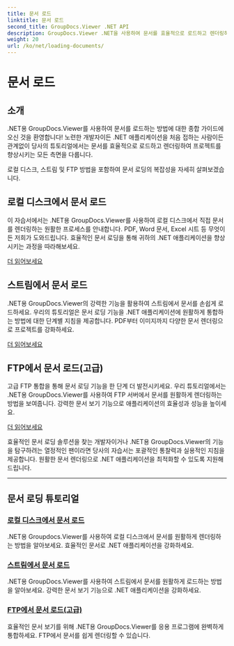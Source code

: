 ```yaml
---
title: 문서 로드
linktitle: 문서 로드
second_title: GroupDocs.Viewer .NET API
description: GroupDocs.Viewer .NET을 사용하여 문서를 효율적으로 로드하고 렌더링하는 방법을 알아보세요. 향상된 .NET 앱에 대한 로컬 디스크, 스트림 및 FTP 로딩 튜토리얼을 살펴보세요.
weight: 20
url: /ko/net/loading-documents/
---
```


# 문서 로드

## 소개

.NET용 GroupDocs.Viewer를 사용하여 문서를 로드하는 방법에 대한 종합 가이드에 오신 것을 환영합니다! 노련한 개발자이든 .NET 애플리케이션을 처음 접하는 사람이든 관계없이 당사의 튜토리얼에서는 문서를 효율적으로 로드하고 렌더링하여 프로젝트를 향상시키는 모든 측면을 다룹니다.

로컬 디스크, 스트림 및 FTP 방법을 포함하여 문서 로딩의 복잡성을 자세히 살펴보겠습니다.

## 로컬 디스크에서 문서 로드

이 자습서에서는 .NET용 GroupDocs.Viewer를 사용하여 로컬 디스크에서 직접 문서를 렌더링하는 원활한 프로세스를 안내합니다. PDF, Word 문서, Excel 시트 등 무엇이든 저희가 도와드립니다. 효율적인 문서 로딩을 통해 귀하의 .NET 애플리케이션을 향상시키는 과정을 따라해보세요.

[더 읽어보세요](./loading-document-local-disk/)

## 스트림에서 문서 로드

.NET용 GroupDocs.Viewer의 강력한 기능을 활용하여 스트림에서 문서를 손쉽게 로드하세요. 우리의 튜토리얼은 문서 로딩 기능을 .NET 애플리케이션에 원활하게 통합하는 방법에 대한 단계별 지침을 제공합니다. PDF부터 이미지까지 다양한 문서 렌더링으로 프로젝트를 강화하세요.

[더 읽어보세요](./loading-document-stream/)

## FTP에서 문서 로드(고급)

고급 FTP 통합을 통해 문서 로딩 기능을 한 단계 더 발전시키세요. 우리 튜토리얼에서는 .NET용 GroupDocs.Viewer를 사용하여 FTP 서버에서 문서를 원활하게 렌더링하는 방법을 보여줍니다. 강력한 문서 보기 기능으로 애플리케이션의 효율성과 성능을 높이세요.

[더 읽어보세요](./loading-document-ftp/)

효율적인 문서 로딩 솔루션을 찾는 개발자이거나 .NET용 GroupDocs.Viewer의 기능을 탐구하려는 열정적인 팬이라면 당사의 자습서는 포괄적인 통찰력과 실용적인 지침을 제공합니다. 원활한 문서 렌더링으로 .NET 애플리케이션을 최적화할 수 있도록 지원해 드립니다.

---
## 문서 로딩 튜토리얼
### [로컬 디스크에서 문서 로드](./loading-document-local-disk/)
.NET용 Groupdocs.Viewer를 사용하여 로컬 디스크에서 문서를 원활하게 렌더링하는 방법을 알아보세요. 효율적인 문서로 .NET 애플리케이션을 강화하세요.
### [스트림에서 문서 로드](./loading-document-stream/)
.NET용 GroupDocs.Viewer를 사용하여 스트림에서 문서를 원활하게 로드하는 방법을 알아보세요. 강력한 문서 보기 기능으로 .NET 애플리케이션을 강화하세요.
### [FTP에서 문서 로드(고급)](./loading-document-ftp/)
효율적인 문서 보기를 위해 .NET용 GroupDocs.Viewer를 응용 프로그램에 완벽하게 통합하세요. FTP에서 문서를 쉽게 렌더링할 수 있습니다.
